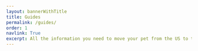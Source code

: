 ```yaml
---
layout: bannerWithTitle
title: Guides
permalink: /guides/
order: 1
navlink: True
excerpt: All the information you need to move your pet from the US to the UK
---
```



